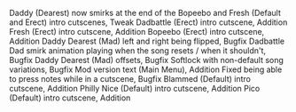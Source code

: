 Daddy (Dearest) now smirks at the end of the Bopeebo and Fresh (Default and Erect) intro cutscenes, Tweak
Dadbattle (Erect) intro cutscene, Addition
Fresh (Erect) intro cutscene, Addition
Bopeebo (Erect) intro cutscene, Addition
Daddy Dearest (Mad) left and right being flipped, Bugfix
Dadbattle Dad smirk animation playing when the song resets / when it shouldn't, Bugfix
Daddy Dearest (Mad) offsets, Bugfix
Softlock with non-default song variations, Bugfix
Mod version text (Main Menu), Addition
Fixed being able to press notes while in a cutscene, Bugfix
Blammed (Default) intro cutscene, Addition
Philly Nice (Default) intro cutscene, Addition
Pico (Default) intro cutscene, Addition